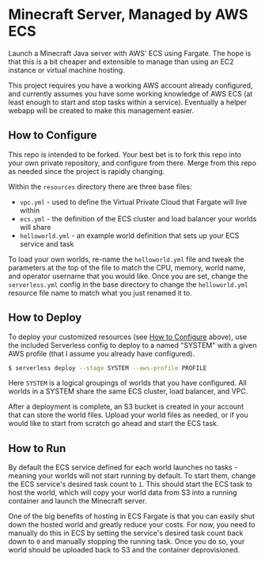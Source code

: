 # Minecraft Server, Managed by AWS ECS

Launch a Minecraft Java server with AWS' ECS using Fargate. The hope is that
this is a bit cheaper and extensible to manage than using an EC2 instance or
virtual machine hosting.

This project requires you have a working AWS account already configured,
and currently assumes you have some working knowledge of AWS ECS (at least
enough to start and stop tasks within a service). Eventually a helper
webapp will be created to make this management easier.


## How to Configure

This repo is intended to be forked. Your best bet is to fork this repo
into your own private repository, and configure from there. Merge from this
repo as needed since the project is rapidly changing.

Within the `resources` directory there are three base files:
- `vpc.yml` - used to define the Virtual Private Cloud that Fargate will live within
- `ecs.yml` - the definition of the ECS cluster and load balancer your worlds will share
- `helloworld.yml` - an example world definition that sets up your ECS service and task

To load your own worlds, re-name the `helloworld.yml` file and
tweak the parameters at the top of the file to match the CPU, memory,
world name, and operator username that you would like. Once you are set, change
the `serverless.yml` config in the base directory to change the `helloworld.yml`
resource file name to match what you just renamed it to.


## How to Deploy

To deploy your customized resources (see [How to Configure](#how-to-configure) above),
use the included Serverless config to deploy to a named "SYSTEM" with a given
AWS profile (that I assume you already have configured).

```sh
$ serverless deploy --stage SYSTEM --aws-profile PROFILE
```

Here `SYSTEM` is a logical groupings of worlds that you have configured.
All worlds in a SYSTEM share the same ECS cluster, load balancer, and VPC.

After a deployment is complete, an S3 bucket is created in your account that can
store the world files. Upload your world files as needed, or if you would
like to start from scratch go ahead and start the ECS task.


## How to Run

By default the ECS service defined for each world launches no tasks - meaning
your worlds will not start running by default. To start them, change
the ECS service's desired task count to `1`. This should start the ECS
task to host the world, which will copy your world data from S3 into a
running container and launch the Minecraft server.

One of the big benefits of hosting in ECS Fargate is that you can easily
shut down the hosted world and greatly reduce your costs. For now, you need
to manually do this in ECS by setting the service's desired task count
back down to `0` and manually stopping the running task. Once you do so,
your world should be uploaded back to S3 and the container deprovisioned.
